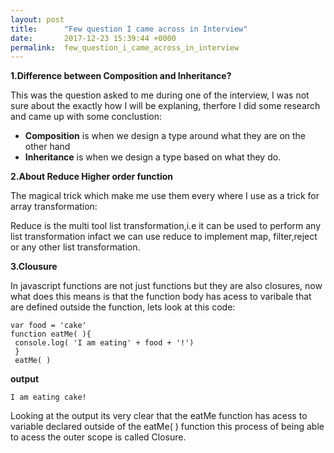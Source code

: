 ```yaml
---
layout: post
title:      "Few question I came across in Interview"
date:       2017-12-23 15:39:44 +0000
permalink:  few_question_i_came_across_in_interview
---
```



**1.Difference between Composition and Inheritance?**

This was the question asked to me during one of the interview, I was not sure about the exactly how I will be explaning, therfore I did some research and came up with some conclustion:

* **Composition** is when we design a type around what they are on the other hand 
* **Inheritance** is when we design a type based on what they do.

**2.About Reduce Higher order function**

The magical trick which make me use them every where I use as a trick for array transformation:

Reduce is the multi tool list transformation,i.e it can be used to perform any list transformation infact we can use reduce to implement map, filter,reject or any other list transformation. 

**3.Clousure**

In javascript functions are not just functions but they are also closures, now what does this means is that the function body has acess to varibale that are defined outside the function, lets look at this code:

```
var food = 'cake'
function eatMe( ){
 console.log( 'I am eating' + food + '!')
 }
 eatMe( )
```
**output**
```
I am eating cake!
```

Looking at the output its very clear that the eatMe function has acess to variable declared outside of the eatMe( ) function this process of being able to acess the outer scope is called Closure.








